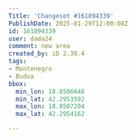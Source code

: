 ```yaml
---
Title: 'Changeset #161894339'
PublishDate: 2025-01-29T12:00:08Z
id: 161894339
user: dada24
comment: new area
created_by: iD 2.30.4
tags:
- Montenegro
- Budva
bbox:
  min_lon: 18.8506646
  min_lat: 42.2953592
  max_lon: 18.8507204
  max_lat: 42.2954162

---
```

